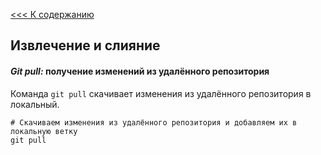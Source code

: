 [<<< К содержанию](readme.md)

## Извлечение и слияние

#### ***Git pull:*** получение изменений из удалённого репозитория

Команда `git pull` скачивает изменения из удалённого репозитория в локальный.

```bash=
# Скачиваем изменения из удалённого репозитория и добавляем их в локальную ветку
git pull
```